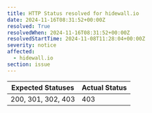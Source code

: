 ```yaml
---
title: HTTP Status resolved for hidewall.io
date: 2024-11-16T08:31:52+00:00Z
resolved: True
resolvedWhen: 2024-11-16T08:31:52+00:00Z
resolvedStartTime: 2024-11-08T11:28:04+00:00Z
severity: notice
affected:
  - hidewall.io
section: issue
---
```


| Expected Statuses | Actual Status  |
|-------------------|----------------|
| 200, 301, 302, 403 | 403 |
